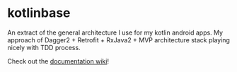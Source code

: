 # kotlinbase
An extract of the general architecture I use for my kotlin android apps. My approach of Dagger2 + Retrofit + RxJava2 + MVP architecture  stack playing nicely with TDD process.

Check out the [documentation wiki](https://github.com/rodvar/kotlinbase/wiki)!
